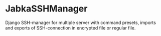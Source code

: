 # JabkaSSHManager
Django SSH-manager for multiple server with command presets, imports and exports of SSH-connection in encrypted file or regular file.   

